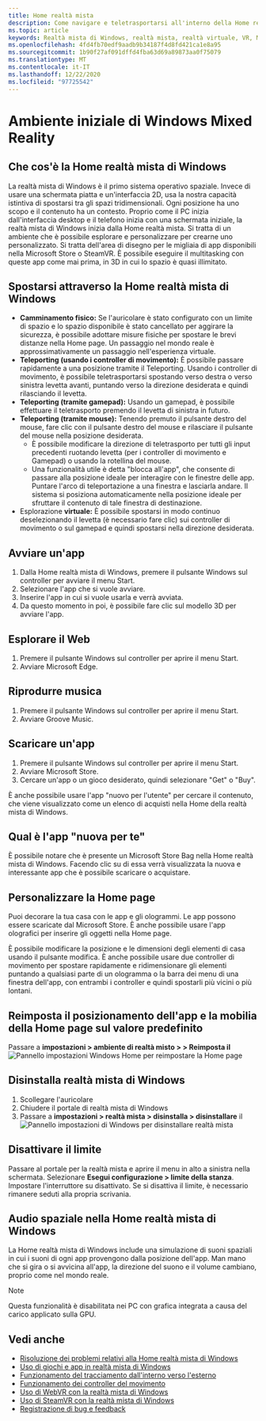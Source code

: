```yaml
---
title: Home realtà mista
description: Come navigare e teletrasportarsi all'interno della Home realtà mista di Windows, avviare app e giochi, personalizzare la Home page e modificare le impostazioni visive, audio e vocali.
ms.topic: article
keywords: Realtà mista di Windows, realtà mista, realtà virtuale, VR, MR, Home, esplorazione, app, giochi
ms.openlocfilehash: 4fd4fb70edf9aadb9b34187f4d8fd421ca1e8a95
ms.sourcegitcommit: 1b90f27af091dffd4fba63d69a89873aa0f75079
ms.translationtype: MT
ms.contentlocale: it-IT
ms.lasthandoff: 12/22/2020
ms.locfileid: "97725542"
---
```

# <a name="your-windows-mixed-reality-home"></a>Ambiente iniziale di Windows Mixed Reality

## <a name="what-is-the-windows-mixed-reality-home"></a>Che cos'è la Home realtà mista di Windows

La realtà mista di Windows è il primo sistema operativo spaziale. Invece di usare una schermata piatta e un'interfaccia 2D, usa la nostra capacità istintiva di spostarsi tra gli spazi tridimensionali. Ogni posizione ha uno scopo e il contenuto ha un contesto. Proprio come il PC inizia dall'interfaccia desktop e il telefono inizia con una schermata iniziale, la realtà mista di Windows inizia dalla Home realtà mista. Si tratta di un ambiente che è possibile esplorare e personalizzare per crearne uno personalizzato. Si tratta dell'area di disegno per le migliaia di app disponibili nella Microsoft Store o SteamVR. È possibile eseguire il multitasking con queste app come mai prima, in 3D in cui lo spazio è quasi illimitato.

## <a name="move-through-the-windows-mixed-reality-home"></a>Spostarsi attraverso la Home realtà mista di Windows

* **Camminamento fisico:** Se l'auricolare è stato configurato con un limite di spazio e lo spazio disponibile è stato cancellato per aggirare la sicurezza, è possibile adottare misure fisiche per spostare le brevi distanze nella Home page. Un passaggio nel mondo reale è approssimativamente un passaggio nell'esperienza virtuale.
* **Teleporting (usando i controller di movimento):** È possibile passare rapidamente a una posizione tramite il Teleporting. Usando i controller di movimento, è possibile teletrasportarsi spostando verso destra o verso sinistra levetta avanti, puntando verso la direzione desiderata e quindi rilasciando il levetta.
* **Teleporting (tramite gamepad):** Usando un gamepad, è possibile effettuare il teletrasporto premendo il levetta di sinistra in futuro.
* **Teleporting (tramite mouse):** Tenendo premuto il pulsante destro del mouse, fare clic con il pulsante destro del mouse e rilasciare il pulsante del mouse nella posizione desiderata.
  * È possibile modificare la direzione di teletrasporto per tutti gli input precedenti ruotando levetta (per i controller di movimento e Gamepad) o usando la rotellina del mouse.
  * Una funzionalità utile è detta "blocca all'app", che consente di passare alla posizione ideale per interagire con le finestre delle app. Puntare l'arco di teleportazione a una finestra e lasciarla andare. Il sistema si posiziona automaticamente nella posizione ideale per sfruttare il contenuto di tale finestra di destinazione.
* Esplorazione **virtuale:** È possibile spostarsi in modo continuo deselezionando il levetta (è necessario fare clic) sui controller di movimento o sul gamepad e quindi spostarsi nella direzione desiderata.

## <a name="launch-an-app"></a>Avviare un'app

1. Dalla Home realtà mista di Windows, premere il pulsante Windows sul controller per avviare il menu Start.
2. Selezionare l'app che si vuole avviare.
3. Inserire l'app in cui si vuole usarla e verrà avviata.
4. Da questo momento in poi, è possibile fare clic sul modello 3D per avviare l'app.

## <a name="browse-the-web"></a>Esplorare il Web

1. Premere il pulsante Windows sul controller per aprire il menu Start.
2. Avviare Microsoft Edge.

## <a name="play-music"></a>Riprodurre musica

1. Premere il pulsante Windows sul controller per aprire il menu Start.
2. Avviare Groove Music.

## <a name="download-an-app"></a>Scaricare un'app

1. Premere il pulsante Windows sul controller per aprire il menu Start.
2. Avviare Microsoft Store.
3. Cercare un'app o un gioco desiderato, quindi selezionare "Get" o "Buy".

È anche possibile usare l'app "nuovo per l'utente" per cercare il contenuto, che viene visualizzato come un elenco di acquisti nella Home della realtà mista di Windows.

## <a name="what-is-the-new-for-you-app"></a>Qual è l'app "nuova per te"

È possibile notare che è presente un Microsoft Store Bag nella Home realtà mista di Windows. Facendo clic su di essa verrà visualizzata la nuova e interessante app che è possibile scaricare o acquistare.

## <a name="personalize-my-home"></a>Personalizzare la Home page

Puoi decorare la tua casa con le app e gli ologrammi. Le app possono essere scaricate dal Microsoft Store. È anche possibile usare l'app olografici per inserire gli oggetti nella Home page.

È possibile modificare la posizione e le dimensioni degli elementi di casa usando il pulsante modifica. È anche possibile usare due controller di movimento per spostare rapidamente e ridimensionare gli elementi puntando a qualsiasi parte di un ologramma o la barra dei menu di una finestra dell'app, con entrambi i controller e quindi spostarli più vicini o più lontani.

## <a name="reset-my-homes-furniture-and-app-placement-back-to-default"></a>Reimposta il posizionamento dell'app e la mobilia della Home page sul valore predefinito

Passare a **impostazioni > ambiente di realtà misto > > Reimposta il** ![ Pannello impostazioni Windows Home per reimpostare la Home page](images/1050px-environmentreset.png)

## <a name="uninstall-windows-mixed-reality"></a>Disinstalla realtà mista di Windows

1. Scollegare l'auricolare
2. Chiudere il portale di realtà mista di Windows
3. Passare a **impostazioni > realtà mista > disinstalla > disinstallare** il ![ Pannello impostazioni di Windows per disinstallare realtà mista](images/1050px-uninstall2.png)

## <a name="turn-off-the-boundary"></a>Disattivare il limite

Passare al portale per la realtà mista e aprire il menu in alto a sinistra nella schermata. Selezionare **Esegui configurazione > limite della stanza**. Impostare l'interruttore su disattivato. Se si disattiva il limite, è necessario rimanere seduti alla propria scrivania.

## <a name="spatial-sound-in-the-windows-mixed-reality-home"></a>Audio spaziale nella Home realtà mista di Windows

La Home realtà mista di Windows include una simulazione di suoni spaziali in cui i suoni di ogni app provengono dalla posizione dell'app. Man mano che si gira o si avvicina all'app, la direzione del suono e il volume cambiano, proprio come nel mondo reale. 

> [!NOTE]
> Questa funzionalità è disabilitata nei PC con grafica integrata a causa del carico applicato sulla GPU.

## <a name="see-also"></a>Vedi anche

* [Risoluzione dei problemi relativi alla Home realtà mista di Windows](wmr-setup-faq.md#my-motion-controllers-arent-working)
* [Uso di giochi e app in realtà mista di Windows](using-games-and-apps-in-windows-mixed-reality.md)
* [Funzionamento del tracciamento dall'interno verso l'esterno](tracking-system.md)
* [Funzionamento dei controller del movimento](controllers-in-wmr.md)
* [Uso di WebVR con la realtà mista di Windows](webvr.md)
* [Uso di SteamVR con la realtà mista di Windows](using-steamvr-with-windows-mixed-reality.md)
* [Registrazione di bug e feedback](filing-feedback.md)
